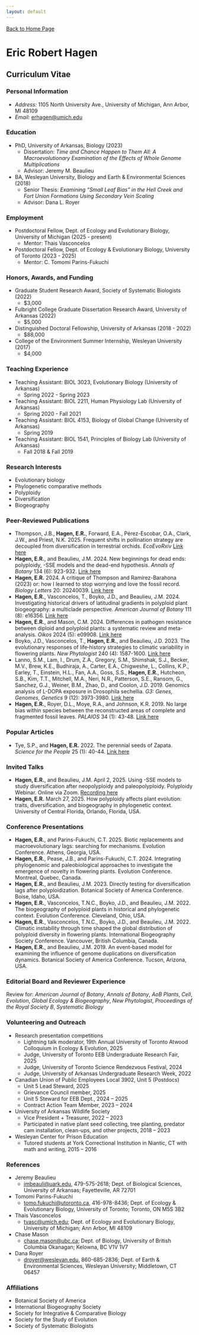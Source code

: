```yaml
---
layout: default
---
```

[Back to Home Page](./)

# Eric Robert Hagen

## Curriculum Vitae

### Personal Information
*  _Address:_ 1105 North University Ave., University of Michigan, Ann Arbor, MI 48109
*  _Email:_ erhagen@umich.edu

### Education
- PhD, University of Arkansas, Biology (2023)
  - Dissertation: _Time and Chance Happen to Them All: A Macroevolutionary Examination of the Effects of Whole Genome Multiplications_
  - Advisor: Jeremy M. Beaulieu
- BA, Wesleyan University, Biology and Earth & Environmental Sciences (2018)
  - Senior Thesis: _Examining “Small Leaf Bias” in the Hell Creek and Fort Union Formations Using Secondary Vein Scaling_
  - Advisor: Dana L. Royer

### Employment
- Postdoctoral Fellow, Dept. of Ecology and Evolutionary Biology, University of Michigan (2025 - present)
  - Mentor: Thais Vasconcelos
- Postdoctoral Fellow, Dept. of Ecology & Evolutionary Biology, University of Toronto (2023 - 2025)
  - Mentor: C. Tomomi Parins-Fukuchi
 
### Honors, Awards, and Funding
- Graduate Student Research Award, Society of Systematic Biologists (2022)
  - $3,000
- Fulbright College Graduate Dissertation Research Award, University of Arkansas (2022)
  - $5,000
- Distinguished Doctoral Fellowship, University of Arkansas (2018 - 2022)
  - $88,000
- College of the Environment Summer Internship, Wesleyan University (2017)
  - $4,000

### Teaching Experience
- Teaching Assistant: BIOL 3023, Evolutionary Biology (University of Arkansas)
  - Spring 2022 - Spring 2023
- Teaching Assistant: BIOL 2211, Human Physiology Lab (University of Arkansas)
  - Spring 2020 - Fall 2021
- Teaching Assistant: BIOL 4153, Biology of Global Change (University of Arkansas)
  - Spring 2019
- Teaching Assistant: BIOL 1541, Principles of Biology Lab (University of Arkansas)
  - Fall 2018 & Fall 2019

### Research Interests
* Evolutionary biology
* Phylogenetic comparative methods
* Polyploidy
* Diversification
* Biogeography

### Peer-Reviewed Publications
- Thompson, J.B., **Hagen, E.R.**, Forward, E.A., Pérez-Escobar, O.A., Clark, J.W., and Priest, N.K. 2025. Frequent shifts in pollination strategy are decoupled from diversification in terrestrial orchids. _EcoEvoRxiv_ [Link here](https://ecoevorxiv.org/repository/view/10035/)
- **Hagen, E.R.**, and Beaulieu, J.M. 2024. New beginnings for dead ends: polyploidy, -SSE models and the dead-end hypothesis. _Annals of Botany_ 134 (6): 923-932. [Link here](https://academic.oup.com/aob/article/134/6/923/7761963)
- **Hagen, E.R.** 2024. A critique of Thompson and Ramírez-Barahona (2023) or: how I learned to stop worrying and love the fossil record. _Biology Letters_ 20: 20240039. [Link here](https://royalsocietypublishing.org/doi/10.1098/rsbl.2024.0039)
- **Hagen, E.R.**, Vasconcelos, T., Boyko, J.D., and Beaulieu, J.M. 2024. Investigating historical drivers of latitudinal gradients in polyploid plant biogeography: a multiclade perspective. _American Journal of Botany_ 111 (8): e16356. [Link here](https://bsapubs.onlinelibrary.wiley.com/doi/full/10.1002/ajb2.16356)
- **Hagen, E.R.**, and Mason, C.M. 2024. Differences in pathogen resistance between diploid and polyploid plants: a systematic review and meta-analysis. _Oikos_ 2024 (5): e09908. [Link here](https://doi.org/10.1111/oik.09908)
- Boyko, J.D., Vasconcelos, T., **Hagen, E.R.**, and Beaulieu, J.D. 2023. The evolutionary responses of life‐history strategies to climatic variability in flowering plants. _New Phytologist_ 240 (4): 1587-1600. [Link here](https://nph.onlinelibrary.wiley.com/doi/full/10.1111/nph.18971)
- Lanno, S.M., Lam, I., Drum, Z.A., Gregory, S.M., Shimshak, S.J., Becker, M.V., Brew, K.E., Budhiraja, A., Carter, E.A., Chigweshe, L., Collins, K.P., Earley, T., Einstein, H.L., Fan, A.A., Goss, S.S., **Hagen, E.R.**, Hutcheon, S.B., Kim, T.T., Mitchell, M.A., Neri, N.R., Patterson, S.E., Ransom, G., Sanchez, G.J., Weiner, B.M., Zhao, D., and Coolon, J.D. 2019. Genomics analysis of L-DOPA exposure in Drosophila sechellia. _G3: Genes, Genomes, Genetics_ 9 (12): 3973-3980. [Link here](https://academic.oup.com/g3journal/article/9/12/3973/6028087)
- **Hagen, E.R.**, Royer, D.L., Moye, R.A., and Johnson, K.R. 2019. No large bias within species between the reconstructed areas of complete and fragmented fossil leaves. _PALAIOS_ 34 (1): 43-48. [Link here](https://pubs.geoscienceworld.org/sepm/palaios/article-abstract/34/1/43/568424/NO-LARGE-BIAS-WITHIN-SPECIES-BETWEEN-THE)

### Popular Articles
-  Tye, S.P., and **Hagen, E.R.** 2022. The perennial seeds of Zapata. _Science for the People_ 25 (1): 40-44. [Link here](https://magazine.scienceforthepeople.org/vol25-1-the-soil-and-worker/the-perennial-seeds-of-zapata/)

### Invited Talks
- **Hagen, E.R.**, and Beaulieu, J.M. April 2, 2025. Using -SSE models to study diversification after neopolyploidy and paleopolyploidy. Polyploidy Webinar. Online via Zoom. [Recording here](https://www.youtube.com/watch?v=zmUyTO3jN6s&ab_channel=MikeBarker)
- **Hagen, E.R.** March 27, 2025. How polyploidy affects plant evolution: traits, diversification, and biogeography in phylogenetic context. University of Central Florida, Orlando, Florida, USA.

### Conference Presentations
- **Hagen, E.R.**, and Parins-Fukuchi, C.T. 2025. Biotic replacements and macroevolutionary lags: searching for mechanisms. Evolution Conference. Athens, Georgia, USA.
- **Hagen, E.R.**, Pease, J.B., and Parins-Fukuchi, C.T. 2024. Integrating phylogenomic and paleobiological approaches to investigate the emergence of novelty in flowering plants. Evolution Conference. Montreal, Quebec, Canada.
-  **Hagen, E.R.**, and Beaulieu, J.M. 2023. Directly testing for diversification lags after polyploidization. Botanical Society of America Conference. Boise, Idaho, USA.
-  **Hagen, E.R.**, Vasconcelos, T.N.C., Boyko, J.D., and Beaulieu, J.M. 2022. The biogeography of polyploid plants in historical and phylogenetic context. Evolution Conference. Cleveland, Ohio, USA.
-  **Hagen, E.R.**, Vasconcelos, T.N.C., Boyko, J.D., and Beaulieu, J.M. 2022. Climatic instability through time shaped the global distribution of polyploid diversity in flowering plants. International Biogeography Society Conference. Vancouver, British Columbia, Canada.
-  **Hagen, E.R.**, and Beaulieu, J.M. 2019. An event-based model for examining the influence of genome duplications on diversification dynamics. Botanical Society of America Conference. Tucson, Arizona, USA.

### Editorial Board and Reviewer Experience
Review for: _American Journal of Botany_, _Annals of Botany_, _AoB Plants_, _Cell_, _Evolution_, _Global Ecology & Biogeography_, _New Phytologist_, _Proceedings of the Royal Society B_, _Systematic Biology_

### Volunteering and Outreach
- Research presentation competitions
  - Lightning talk moderator, 19th Annual University of Toronto Atwood Colloquium in Ecology & Evolution, 2025
  - Judge, University of Toronto EEB Undergraduate Research Fair, 2025
  - Judge, University of Toronto Science Rendezvous Festival, 2024
  - Judge, University of Arkansas Undergraduate Research Week, 2022
- Canadian Union of Public Employees Local 3902, Unit 5 (Postdocs)
  - Unit 5 Lead Steward, 2025
  - Grievance Council member, 2025
  - Unit 5 Steward for EEB Dept., 2024 – 2025
  - Contract Action Team Member, 2023 – 2024
- University of Arkansas Wildlife Society
  - Vice President + Treasurer, 2022 – 2023
  - Participated in native plant seed collecting, tree planting, predator cam installation, clean-ups, and other projects, 2018 – 2023
- Wesleyan Center for Prison Education
  - Tutored students at York Correctional Institution in Niantic, CT with math and writing, 2015 – 2016

### References
- Jeremy Beaulieu
  - jmbeauli@uark.edu, 479-575-2618; Dept. of Biological Sciences, University of Arkansas; Fayetteville, AR 72701
- Tomomi Parins-Fukuchi
  - tomo.fukuchi@utoronto.ca, 416-978-8436; Dept. of Ecology & Evolutionary Biology, University of Toronto; Toronto, ON M5S 3B2
- Thais Vasconcelos
  - tvasc@umich.edu; Dept. of Ecology and Evolutionary Biology, University of Michigan; Ann Arbor, MI 48109
- Chase Mason
  - chase.mason@ubc.ca; Dept. of Biology, University of British Columbia Okanagan; Kelowna, BC V1V 1V7
- Dana Royer
  - droyer@wesleyan.edu, 860-685-2836; Dept. of Earth & Environmental Sciences, Wesleyan University; Middletown, CT 06457

### Affiliations
* Botanical Society of America
* International Biogeography Society
* Society for Integrative & Comparative Biology
* Society for the Study of Evolution
* Society of Systematic Biologists



















